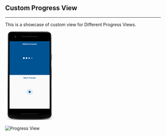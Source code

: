 ## Custom Progress View
---
This is a showcase of custom view for Different Progress Views.

<img src="https://github.com/bxute/Custom-ProgressViews/blob/master/device-2018-06-02-140739.png" width="160px" height="290px">

![Progress View](https://user-images.githubusercontent.com/10809719/40872685-fb3ad1b0-666f-11e8-8a3f-0d952000c954.gif)

